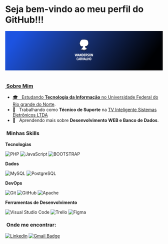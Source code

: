 # Seja bem-vindo ao meu perfil do GitHub!!!

<div>
  <img align="center" src="https://github.com/WanCarvalho/WanCarvalho/blob/main/Banner-wanderson.svg"/>
  <br>
  <a href="https://github.com/WanCarvalho"/>
</div>

<br>

<h3>&nbsp;Sobre Mim</h3>

- 🎓 &nbsp; Estudando **Tecnologia da Informação** no <a href="https://www.metropoledigital.ufrn.br/portal/">Universidade Federal do Rio grande do Norte</a>.
- 💼 &nbsp; Trabalhando como **Técnico de Suporte** na <a href="tvin.com.br">TV Inteligente Sistemas Eletrônicos LTDA</a>
- 🌱 &nbsp; Aprendendo mais sobre **Desenvolvimento WEB e Banco de Dados**.

<h3>&nbsp;Minhas Skills</h3>

**Tecnologias**

  ![PHP](https://img.shields.io/badge/-PHP-333333?style=flat&logo=php)
  ![JavaScript](https://img.shields.io/badge/-JavaScript-333333?style=flat&logo=javascript)
  ![BOOTSTRAP](https://img.shields.io/badge/-BOOTSTRAP-333333?style=flat&logo=BOOTSTRAP&logoColor=563d7c)

**Dados**

  ![MySQL](https://img.shields.io/badge/-MySQL-333333?style=flat&logo=mysql)
  ![PostgreSQL](https://img.shields.io/badge/-PostgreSQL-333333?style=flat&logo=postgresql)

<!-- **Utilidades**

  ![Insomnia](https://img.shields.io/badge/-Insomnia-333333?style=flat&logo=insomnia)
  ![Postman](https://img.shields.io/badge/-Postman-333333?style=flat&logo=postman) -->

**DevOps**

  ![Git](https://img.shields.io/badge/-Git-333333?style=flat&logo=git)
  ![GitHub](https://img.shields.io/badge/-GitHub-333333?style=flat&logo=github)
  ![Apache](https://img.shields.io/badge/-ApacheServer-333333?style=flat&logo=apache)
  <!-- ![Docker](https://img.shields.io/badge/-Docker-333333?style=flat&logo=docker) -->

**Ferramentas de Desenvolvimento**

  ![Visual Studio Code](https://img.shields.io/badge/-Visual%20Studio%20Code-333333?style=flat&logo=visual-studio-code&logoColor=007ACC)
  ![Trello](https://img.shields.io/badge/-Trello-333333?style=flat&logo=trello&logoColor=007ACC)
  ![Figma](https://img.shields.io/badge/-Figma-333333?style=flat&logo=figma&logoColor=007ACC)

<h3>&nbsp;Onde me encontrar: </h3> 

[![Linkedin](https://img.shields.io/badge/-wancarvalho-blue?style=flat-square&logo=Linkedin&logoColor=white&link=https://www.linkedin.com/in/wancarvalho)](https://www.linkedin.com/in/wancarvalho)
[![Gmail Badge](https://img.shields.io/badge/-wandersoncarvalho.1501@email.com-006bed?style=flat-square&logo=Gmail&logoColor=white&link=mailto:wandersoncarvalho.1501@email.com)](mailto:wandersoncarvalho.1501@email.com)
